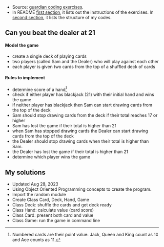 * Source: [guardian coding exercises](https://github.com/guardian/coding-exercises).
* In README [first section](https://github.com/claireweiz/21s#can-you-beat-the-dealer-at-21), it lists out the instructions of the exercises. In [second section](https://github.com/claireweiz/21s#my-solutions), it lists the structure of my codes.

## Can you beat the dealer at 21


#### Model the game
* create a single deck of playing cards
* two players (called Sam and the Dealer) who will play against each other
* each player is given two cards from the top of a shuffled deck of cards

#### Rules to implement
* determine score of a hand[^1]
* check if either player has blackjack (21) with their initial hand and wins the game
* if neither player has blackjack then Sam can start drawing cards from the top of the deck
* Sam should stop drawing cards from the deck if their total reaches 17 or higher
* Sam has lost the game if their total is higher than 21 
* when Sam has stopped drawing cards the Dealer can start drawing cards from the top of the deck
* the Dealer should stop drawing cards when their total is higher than Sam.
* the Dealer has lost the game if their total is higher than 21 
* determine which player wins the game

[^1]: Numbered cards are their point value. Jack, Queen and King count as 10 and Ace counts as 11.


## My solutions

* Updated Aug 28, 2023
* Using Object Oriented Programming concepts to create the program.
* Import the random module
* Create Class Card, Deck, Hand, Game
* Class Deck: shuffle the cards and get deck ready
* Class Hand: calculate value (card score)
* Class Card: present both card and value
* Class Game: run the game in command line